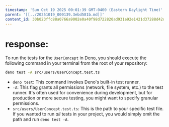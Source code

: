 ```yaml
---
timestamp: 'Sun Oct 19 2025 00:01:39 GMT-0400 (Eastern Daylight Time)'
parent: '[[../20251019_000139.3ebd581b.md]]'
content_id: 30b023ffc88a0766a9002e0a40f98d722820ad931e92e1421d37288d42d50b7d
---
```


# response:

To run the tests for the `UserConcept` in Deno, you should execute the following command in your terminal from the root of your repository:

```bash
deno test -A src/users/UserConcept.test.ts
```

* `deno test`: This command invokes Deno's built-in test runner.
* `-A`: This flag grants all permissions (network, file system, etc.) to the test runner. It's often used for convenience during development, but for production or more secure testing, you might want to specify granular permissions.
* `src/users/UserConcept.test.ts`: This is the path to your specific test file. If you wanted to run *all* tests in your project, you would simply omit the path and run `deno test -A`.
